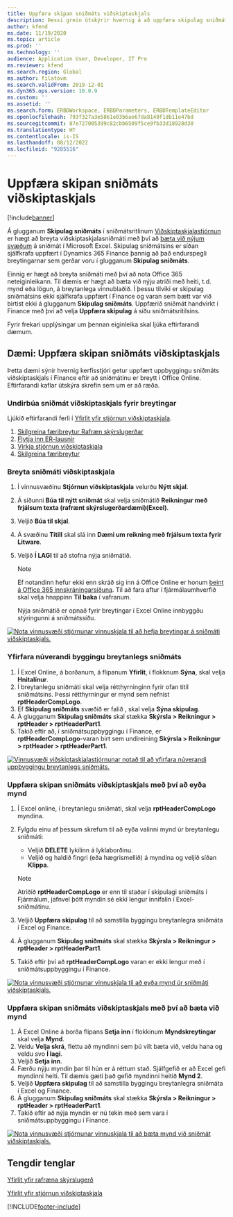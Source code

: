 ```yaml
---
title: Uppfæra skipan sniðmáts viðskiptaskjals
description: Þessi grein útskýrir hvernig á að uppfæra skipulag sniðmáts viðskiptaskjals með því að nota eiginleikann stjórnun viðskiptaskjala.
author: kfend
ms.date: 11/19/2020
ms.topic: article
ms.prod: ''
ms.technology: ''
audience: Application User, Developer, IT Pro
ms.reviewer: kfend
ms.search.region: Global
ms.author: filatovm
ms.search.validFrom: 2019-12-01
ms.dyn365.ops.version: 10.0.9
ms.custom: ''
ms.assetid: ''
ms.search.form: ERBDWorkspace, ERBDParameters, ERBDTemplateEditor
ms.openlocfilehash: 793f327a3e5861e03b6ae67da8149f1db11e47bd
ms.sourcegitcommit: 87e727005399c82cbb6509f5ce9fb33d18928d30
ms.translationtype: HT
ms.contentlocale: is-IS
ms.lasthandoff: 08/12/2022
ms.locfileid: "9285516"
---
```

# <a name="update-the-structure-of-a-business-document-template"></a>Uppfæra skipan sniðmáts viðskiptaskjals 

[!include[banner](../includes/banner.md)]

Á glugganum **Skipulag sniðmáts** í sniðmátsritlinum [Viðskiptaskjalastjórnun](er-business-document-management.md) er hægt að breyta viðskiptaskjalasniðmáti með því að [bæta við nýjum svæðum](er-bdm-add-field-to-excel-template.md) á sniðmát í Microsoft Excel. Skipulag sniðmátsins er síðan sjálfkrafa uppfært í Dynamics 365 Finance þannig að það endurspegli breytingarnar sem gerðar voru í glugganum **Skipulag sniðmáts**.

Einnig er hægt að breyta sniðmáti með því að nota Office 365 neteiginleikann. Til dæmis er hægt að bæta við nýju atriði með heiti, t.d. mynd eða lögun, á breytanlega vinnublaðið. Í þessu tilviki er skipulag sniðmátsins ekki sjálfkrafa uppfært í Finance og varan sem bætt var við birtist ekki á glugganum **Skipulag sniðmáts**. Uppfærið sniðmát handvirkt í Finance með því að velja **Uppfæra skipulag** á síðu sniðmátsritilsins.

Fyrir frekari upplýsingar um þennan eiginleika skal ljúka eftirfarandi dæmum.

## <a name="example-update-the-structure-of-a-business-document-template"></a>Dæmi: Uppfæra skipan sniðmáts viðskiptaskjals

Þetta dæmi sýnir hvernig kerfisstjóri getur uppfært uppbyggingu sniðmáts viðskiptaskjals í Finance eftir að sniðmátinu er breytt í Office Online. Eftirfarandi kaflar útskýra skrefin sem um er að ræða.

### <a name="prepare-a-business-document-template-for-editing"></a>Undirbúa sniðmát viðskiptaskjals fyrir breytingar

Ljúkið eftirfarandi ferli í [Yfirlit yfir stjórnun viðskiptaskjala](er-business-document-management.md).

1. [Skilgreina færibreytur Rafræn skýrslugerðar](er-business-document-management.md#configure-er-parameters)
2. [Flytja inn ER-lausnir](er-business-document-management.md#import-er-solutions)
3. [Virkja stjórnun viðskiptaskjala](er-business-document-management.md#enable-business-document-management)
4. [Skilgreina færibreytur](er-business-document-management.md#configure-parameters)

### <a name="edit-a-business-document-template"></a>Breyta sniðmáti viðskiptaskjala

1. Í vinnusvæðinu **Stjórnun viðskiptaskjala** velurðu **Nýtt skjal**.
2. Á síðunni **Búa til nýtt sniðmát** skal velja sniðmátið **Reikningur með frjálsum texta (rafrænt skýrslugerðardæmi)(Excel)**.
3. Veljið **Búa til skjal**.
4. Á svæðinu **Titill** skal slá inn **Dæmi um reikning með frjálsum texta fyrir Litware**.
5. Veljið **Í LAGI** til að stofna nýja sniðmátið.

    > [!NOTE]
    > Ef notandinn hefur ekki enn skráð sig inn á Office Online er honum [beint á Office 365 innskráningarsíðuna](er-business-document-management.md#frequently-asked-questions). Til að fara aftur í fjármálaumhverfið skal velja hnappinn **Til baka** í vafranum.

    Nýja sniðmátið er opnað fyrir breytingar í Excel Online innbyggðu stýringunni á sniðmátssíðu.

[![Nota vinnusvæði stjórnunar vinnuskjala til að hefja breytingar á sniðmáti viðskiptaskjals.](./media/er-bdm-update-structure1.gif)](./media/er-bdm-update-structure1.gif)

### <a name="review-the-current-structure-of-the-editable-template"></a>Yfirfara núverandi byggingu breytanlegs sniðmáts

1. Í Excel Online, á borðanum, á flipanum **Yfirlit**, í flokknum **Sýna**, skal velja **Hnitalínur**.
2. Í breytanlegu sniðmáti skal velja rétthyrninginn fyrir ofan titil sniðmátsins. Þessi rétthyrningur er mynd sem nefnist **rptHeaderCompLogo**.
3. Ef **Skipulag sniðmáts** svæðið er falið , skal velja **Sýna skipulag**.
4. Á glugganum **Skipulag sniðmáts** skal stækka **Skýrsla \> Reikningur \> rptHeader \> rptHeaderPart1**.
5. Takið eftir að, í sniðmátsuppbyggingu í Finance, er **rptHeaderCompLogo**-varan birt sem undireining **Skýrsla \> Reikningur \> rptHeader \> rptHeaderPart1**.

[![Vinnusvæði viðskiptaskjalastjórnunar notað til að yfirfara núverandi uppbyggingu breytanlegs sniðmáts.](./media/er-bdm-update-structure2.gif)](./media/er-bdm-update-structure2.gif)

### <a name="update-the-structure-of-a-business-document-template-by-deleting-a-picture"></a>Uppfæra skipan sniðmáts viðskiptaskjals með því að eyða mynd

1. Í Excel online, í breytanlegu sniðmáti, skal velja **rptHeaderCompLogo** myndina.
2. Fylgdu einu af þessum skrefum til að eyða valinni mynd úr breytanlegu sniðmáti:

    - Veljið **DELETE** lykilinn á lyklaborðinu.
    - Veljið og haldið fingri (eða hægrismellið) á myndina og veljið síðan **Klippa**.

    > [!NOTE]
    > Atriðið **rptHeaderCompLogo** er enn til staðar í skipulagi sniðmáts í Fjármálum, jafnvel þótt myndin sé ekki lengur innifalin í Excel-sniðmátinu.

3. Veljið **Uppfæra skipulag** til að samstilla byggingu breytanlegra sniðmáta í Excel og Finance.
4. Á glugganum **Skipulag sniðmáts** skal stækka **Skýrsla \> Reikningur \> rptHeader \> rptHeaderPart1**.
5. Takið eftir því að **rptHeaderCompLogo** varan er ekki lengur með í sniðmátsuppbyggingu í Finance.

[![Nota vinnusvæði stjórnunar vinnuskjala til að eyða mynd úr sniðmáti viðskiptaskjals.](./media/er-bdm-update-structure3.gif)](./media/er-bdm-update-structure3.gif)

### <a name="update-the-structure-of-a-business-document-template-by-adding-a-picture"></a>Uppfæra skipan sniðmáts viðskiptaskjals með því að bæta við mynd

1. Á Excel Online á borða flipans **Setja inn** í flokkinum **Myndskreytingar** skal velja **Mynd**.
2. Veldu **Velja skrá**, flettu að myndinni sem þú vilt bæta við, veldu hana og veldu svo **Í lagi**.
3. Veljið **Setja inn**.
4. Færðu nýju myndin þar til hún er á réttum stað. Sjálfgefið er að Excel gefi myndinni heiti. Til dæmis gæti það gefið myndinni heitið **Mynd 2**.
5. Veljið **Uppfæra skipulag** til að samstilla byggingu breytanlegra sniðmáta í Excel og Finance.
6. Á glugganum **Skipulag sniðmáts** skal stækka **Skýrsla \> Reikningur \> rptHeader \> rptHeaderPart1**.
7. Takið eftir að nýja myndin er nú tekin með sem vara í sniðmátsuppbyggingu í Finance.

[![Nota vinnusvæði stjórnunar vinnuskjala til að bæta mynd við sniðmát viðskiptaskjals.](./media/er-bdm-update-structure4.gif)](./media/er-bdm-update-structure4.gif)

## <a name="related-links"></a>Tengdir tenglar

[Yfirlit yfir rafræna skýrslugerð](general-electronic-reporting.md)

[Yfirlit yfir stjórnun viðskiptaskjala](er-business-document-management.md)


[!INCLUDE[footer-include](../../../includes/footer-banner.md)]
